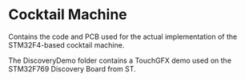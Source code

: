 # Cocktail Machine
Contains the code and PCB used for the actual implementation of the STM32F4-based cocktail machine.

The DiscoveryDemo folder contains a TouchGFX demo used on the STM32F769 Discovery Board from ST.